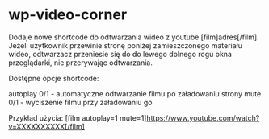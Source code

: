 # wp-video-corner
Dodaje nowe shortcode do odtwarzania wideo z youtube [film]adres[/film]. Jeżeli użytkownik przewinie stronę poniżej zamieszczonego materiału wideo, odtwarzacz przeniesie się do do lewego dolnego rogu okna przeglądarki, nie przerywając odtwarzania.

Dostępne opcje shortcode:

autoplay 0/1 - automatyczne odtwarzanie filmu po załadowaniu strony
mute 0/1 - wyciszenie filmu przy załadowaniu go

Przykład użycia: [film autoplay=1 mute=1]https://www.youtube.com/watch?v=XXXXXXXXXX[/film] 
